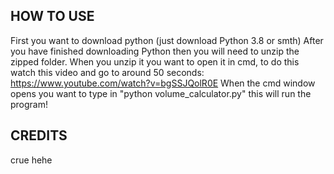 ## HOW TO USE ##
First you want to download python (just download Python 3.8 or smth)
After you have finished downloading Python then you will need to unzip the zipped folder.
When you unzip it you want to open it in cmd, to do this watch this video and go to around 50 seconds: https://www.youtube.com/watch?v=bgSSJQolR0E
When the cmd window opens you want to type in "python volume_calculator.py" this will run the program!

## CREDITS ##
crue hehe